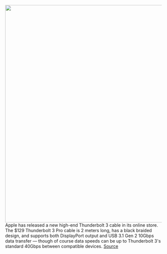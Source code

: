 <img src='https://cdn.vox-cdn.com/thumbor/ajjCXOUHM3pUHJpgMkmm6RCAYlM=/0x0:858x572/1200x800/filters:focal(361x218:497x354)/cdn.vox-cdn.com/uploads/chorus_image/image/67112297/tb3.0.jpg' width='700px' /><br/>
Apple has released a new high-end Thunderbolt 3 cable in its online store. The $129 Thunderbolt 3 Pro cable is 2 meters long, has a black braided design, and supports both DisplayPort output and USB 3.1 Gen 2 10Gbps data transfer — though of course data speeds can be up to Thunderbolt 3's standard 40Gbps between compatible devices.
<a href='https://www.theverge.com/2020/7/27/21339861/apple-thunderbolt-3-pro-cable-specs-price-available'> Source <a/>